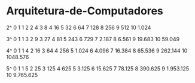# Arquitetura-de-Computadores

2^
0  1
1  2
2  4
3  8
4  16
5  32
6  64
7  128
8  256
9  512
10 1.024

3^
0  1
1  3
2  9
3  27
4  81
5  243
6  729
7  2.187
8  6.561
9  19.683
10 59.049

4^
0  1
1  4
2  16
3  64
4  256
5  1.024
6  4.096
7  16.384
8  65.536
9  262.144
10 1048.576

5^
0  1
1  5
2  25
3  125
4  625
5  3.125
6  15.625
7  78.125
8  390.625
9  1.953.125
10 9.765.625

